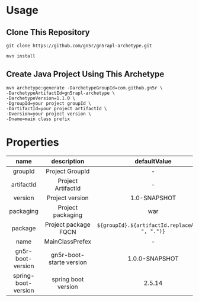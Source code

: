 # Usage

## Clone This Repository

`git clone https://github.com/gn5r/gn5rapl-archetype.git`

`mvn install`

## Create Java Project Using This Archetype

```
mvn archetype:generate -DarchetypeGroupId=com.github.gn5r \
-DarchetypeArtifactId=gn5rapl-archetype \
-DarchetypeVersion=1.1.0 \
-DgroupId=your project groupId \
-DartifactId=your project artifactId \
-Dversion=your project version \
-Dname=main class prefix
```

# Properties

|        name         |       description        |                  defaultValue                   |
| :-----------------: | :----------------------: | :---------------------------------------------: |
|       groupId       |     Project GroupId      |                        -                        |
|     artifactId      |    Project ArtifactId    |                        -                        |
|       version       |     Project version      |                  1.0-SNAPSHOT                   |
|      packaging      |    Project packaging     |                       war                       |
|       package       |   Project package FQCN   | `${groupId}.${artifactId.replaceAll("-", ".")}` |
|        name         |     MainClassPrefex      |                        -                        |
|  gn5r-boot-version  | gn5r-boot-starte version |                 1.0.0-SNAPSHOT                  |
| spring-boot-version |   spring boot version    |                     2.5.14                      |
